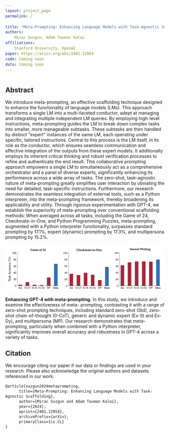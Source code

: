 ```yaml
---
layout: project_page
permalink: /

title: "Meta-Prompting: Enhancing Language Models with Task-Agnostic Scaffolding"
authors:
    Mirac Suzgun, Adam Tauman Kalai
affiliations:
    Stanford University, OpenAI
paper: https://arxiv.org/abs/2401.12954
code: Coming soon
data: Coming soon
---
```


<div class="columns is-centered has-text-centered">
    <div class="column is-four-fifths">
        <h2>Abstract</h2>
        <div class="content has-text-justified">
            We introduce meta-prompting, an effective scaffolding technique designed to enhance the functionality of language models (LMs). This approach transforms a single LM into a multi-faceted conductor, adept at managing and integrating multiple independent LM queries. By employing high-level instructions, meta-prompting guides the LM to break down complex tasks into smaller, more manageable subtasks. These subtasks are then handled by distinct "expert" instances of the same LM, each operating under specific, tailored instructions. Central to this process is the LM itself, in its role as the conductor, which ensures seamless communication and effective integration of the outputs from these expert models. It additionally employs its inherent critical thinking and robust verification processes to refine and authenticate the end result. This collaborative prompting approach empowers a single LM to simultaneously act as a comprehensive orchestrator and a panel of diverse experts, significantly enhancing its performance across a wide array of tasks. The zero-shot, task-agnostic nature of meta-prompting greatly simplifies user interaction by obviating the need for detailed, task-specific instructions. Furthermore, our research demonstrates the seamless integration of external tools, such as a Python interpreter, into the meta-prompting framework, thereby broadening its applicability and utility. Through rigorous experimentation with GPT-4, we establish the superiority of meta-prompting over conventional scaffolding methods: When averaged across all tasks, including the Game of 24, Checkmate-in-One, and Python Programming Puzzles, meta-prompting, augmented with a Python interpreter functionality, surpasses standard prompting by 17.1%, expert (dynamic) prompting by 17.3%, and multipersona prompting by 15.2%.
        </div>
    </div>
</div>

![Meta-Prompting-Results](/static/image/meta-prompting-results.png)

**Enhancing GPT-4 with meta-prompting.** In this study, we introduce and examine the effectiveness of meta- prompting, contrasting it with a range of zero-shot prompting techniques, including standard zero-shot (Std), zero-shot chain-of-thought (0-CoT), generic and dynamic expert (Ex-St and Ex-Dy), and multipersona (MP). Our research demonstrates that meta-prompting, particularly when combined with a Python interpreter, significantly improves overall accuracy and robustness in GPT-4 across a variety of tasks.

## Citation

We encourage citing our paper if our data or findings are used in your research. Please also acknowledge the original authors and datasets referenced in our work.

```
@article{suzgun2024metaprompting,
      title={Meta-Prompting: Enhancing Language Models with Task-Agnostic Scaffolding}, 
      author={Mirac Suzgun and Adam Tauman Kalai},
      year={2024},
      eprint={2401.12954},
      archivePrefix={arXiv},
      primaryClass={cs.CL}
}
```
